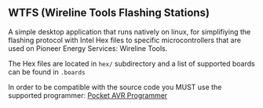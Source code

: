 ## WTFS (Wireline Tools Flashing Stations)

A simple desktop application that runs natively on linux, for simplifiying the 
flashing protocol with Intel Hex files to specific microcontrollers that are used
on Pioneer Energy Services: Wireline Tools.

The Hex files are located in `hex/` subdirectory and a list of
supported boards can be found in `.boards`

In order to be compatible with the source code you MUST use the supported programmer:
[Pocket AVR Programmer](https://www.sparkfun.com/products/9825)